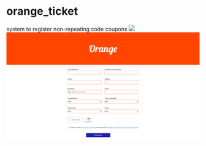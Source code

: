 # orange_ticket
system to register non-repeating code coupons
![](images/01.png)
![](images/02.png)
